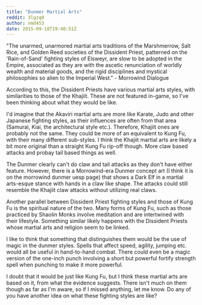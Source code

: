 ```yaml
---
title: "Dunmer Martial Arts"
reddit: 3lgzq0
author: nmd453
date: 2015-09-18T19:40:51Z
---
```


"The unarmed, unarmored martial arts traditions of the Marshmerrow, Salt Rice, and Golden Reed societies of the Dissident Priest, patterned on the 'Rain-of-Sand' fighting styles of Elsweyr, are slow to be adopted in the Empire, associated as they are with the ascetic renunciation of worldly wealth and material goods, and the rigid disciplines and mystical philosophies so alien to the Imperial West." - Morrowind Dialogue

According to this, the Dissident Priests have various martial arts styles, with similarities to those of the Khajiit. These are not featured in-game, so I've been thinking about what they would be like.

I'd imagine that the Akaviri martial arts are more like Karate, Judo and other Japanese fighting styles, as their influences are often from that area (Samurai, Kiai, the architectural style etc.). Therefore, Khajiit ones are probably not the same. They could be more of an equivalent to Kung Fu, with their many different sub-styles. I think the Khajiit martial arts are likely a bit more original than a straight Kung Fu rip-off though. More claw based attacks and probay tail based things as well. 

The Dunmer clearly can't do claw and tail attacks as they don't have either feature. However, there is a Morrowind-era Dunmer concept art (I think it is on the morrowind dunmer uesp page) that shows a Dark Elf in a martial arts-esque stance with hands in a claw like shape. The attacks could still resemble the Khajiit claw attacks without utilizing real claws. 

Another parallel between Dissident Priest fighting styles and those of Kung Fu is the spiritual nature of the two. Many forms of Kung Fu, such as those practiced by Shaolin Monks involve meditation and are intertwined with their lifestyle. Something similar likely happens with the Dissident Priests whose martial arts and religion seem to be linked. 

I like to think that something that distinguishes them would be the use of magic in the dunmer styles. Spells that affect speed, agility, jumping etc. would all be useful in hand-to-hand combat. There could even be a magic version of the one-inch punch involving a short but powerful fortify strength spell when punching to make it more powerful. 

I doubt that it would be just like Kung Fu, but I think these martial arts are based on it, from what the evidence suggests. There isn't much on them though as far as I'm aware, so if I missed anything, let me know. Do any of you have another idea on what these fighting styles are like?
